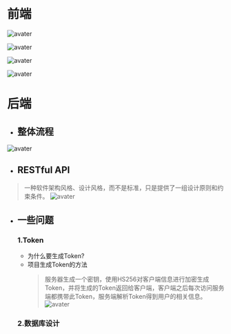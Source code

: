 # 前端

![avater](view/登陆.png)  

![avater](view/主页.png)  

![avater](view/标签.png)  

![avater](view/个人界面.png)

# 后端

* ## **整体流程**  
![avater](流程.jpg)

* ## **RESTful API**   
>  一种软件架构风格、设计风格，而不是标准，只是提供了一组设计原则和约束条件。
![avater](服务端API.png)

* ## **一些问题**
    ### **1.Token**
    * 为什么要生成Token?
    * 项目生成Token的方法
        >服务器生成一个密钥，使用HS256对客户端信息进行加密生成Token，并将生成的Token返回给客户端，客户端之后每次访问服务端都携带此Token，服务端解析Token得到用户的相关信息。
        ![avater](GetToken.png)
    ### **2.数据库设计**
